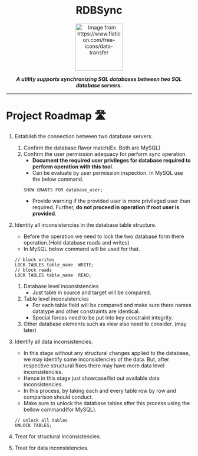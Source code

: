 <center>
<h1>RDBSync</h1>

<img src="https://cdn-icons-png.flaticon.com/512/2587/2587247.png" width="128px" alt="Image from https://www.flaticon.com/free-icons/data-transfer">

<b><i>
A utility supports synchronizing SQL databases between two SQL database servers.
</i></b>

</center>

<hr>

# Project Roadmap 🛣️

1. Establish the connection between two database servers.
    1. Confirm the database flavor match(Ex. Both are MySQL)
    2. Confirm the user permission adequacy for perform sync operation.
        * **Document the required user privileges for database required to perform operation with this tool**.
        * Can be evaluate by user permission inspection. In MySQL use the below command.<br>
        ```MySQL
        SHOW GRANTS FOR database_user;
        ```
        * Provide warning if the provided user is more privileged user than required. Further, **do not proceed in
          operation if root user is provided**.

2. Identity all inconsistencies in the database table structure.
    * Before the operation we need to lock the two database form there operation.(Hold database reads and writes)
    * In MySQL below command will be used for that.<br>
    ```MySQL
    // block writes
    LOCK TABLES table_name  WRITE;
    // block reads
    LOCK TABLES table_name  READ;
    ```
    1. Database level inconsistencies
        * Just table in source and target will be compared.
    2. Table level inconsistencies
        * For each table field will be compared and make sure there names datatype and other constraints are identical.
        * Special forces need to be put into key constraint integrity.
    3. Other database elements such as view also need to consider. (may later)

3. Identify all data inconsistencies.
    * In this stage without any structural changes applied to the database, we may identify some inconsistencies of the
      data. But, after respective structural fixes there may have more data level inconsistencies.
    * Hence in this stage just showcase/list out available data inconsistencies.
    * In this process, by taking each and every table row by row and comparison should conduct.
    * Make sure to unlock the database tables after this process using the bellow command(for MySQL).
    ```MySQL
    // unlock all tables
    UNLOCK TABLES;
    ```
4. Treat for structural inconsistencies.
5. Treat for data inconsistencies.